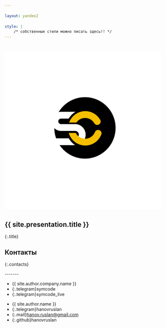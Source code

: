 ```yaml
---

layout: yandex2

style: |
    /* собственные стили можно писать здесь!! */
---
```


# ![](pictures/symcode-logo.svg)

## {{ site.presentation.title }}
{:.title}

## Контакты
{:.contacts}

<figure markdown="1">

</figure>
<!-- разделитель контактов -->
-------

<!-- left -->
- {{ site.author.company.name }}
- {:.telegram}symcode
- {:.telegram}symcode_live

<!-- right -->
- {{ site.author.name }}
- {:.telegram}hanovruslan
- {:.mail}hanov.ruslan@gmail.com
- {:.github}hanovruslan
